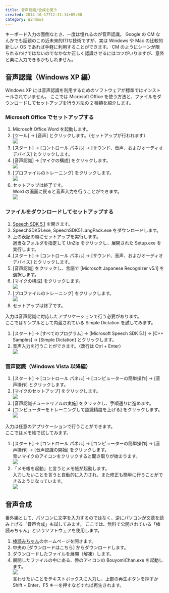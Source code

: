 ```yaml
---
title: 音声認識/合成を使う
created: 2014-10-17T12:11:14+09:00
category: Windows
---
```

キーボード入力の面倒なとき、一度は憧れるのが音声認識。
Google の CM なんかでも話題のこの近未来的(?)な技術ですが、実は Windows や Mac の比較的新しい OS であれば手軽に利用することができます。
CM のようにシーンが限られるわけではないのでなかなか正しく認識させるにはコツがいりますが、意外と楽に入力できるかもしれません。

<!-- more -->

## 音声認識（Windows XP 編）

Windows XP には音声認識を利用するためのソフトウェアが標準ではインストールされていません。
ここでは Microsoft Office を使う方法と、ファイルをダウンロードしてセットアップを行う方法の 2 種類を紹介します。

### Microsoft Office でセットアップする

1. Microsoft Office Word を起動します。
2. \[ツール\] → \[音声\] とクリックします。（セットアップが行われます）  
   ![](../media/mic_osetup.png)
3. \[スタート\] → \[コントロール パネル\] → \[サウンド、音声、およびオーディオ デバイス\] とクリックします。
4. \[音声認識\] → \[マイクの構成\] をクリックします。  
   ![](../media/mic_otraining1.png)
5. \[プロファイルのトレーニング\] をクリックします。  
   ![](../media/mic_otraining2.png)
6. セットアップは終了です。  
   Word の画面に戻ると音声入力を行うことができます。  
   ![](../media/mic_oinput1.png)

### ファイルをダウンロードしてセットアップする

1. [Speech SDK 5.1](https://www.microsoft.com/en-us/download/details.aspx?id=10121) を開きます。
2. SpeechSDK51.exe, SpeechSDK51LangPack.exe をダウンロードします。
3. 上の表記の順にセットアップを実行します。  
   適当なフォルダを指定して UnZip をクリックし、展開された Setup.exe を実行します。
4. \[スタート\] → \[コントロール パネル\] → \[サウンド、音声、およびオーディオ デバイス\] とクリックします。
5. \[音声認識\] をクリックし、言語で \[Microsoft Japanese Recognizer v5.1\] を選択します。
6. \[マイクの構成\] をクリックします。  
   ![](../media/mic_otraining1.png)
7. \[プロファイルのトレーニング\] をクリックします。  
   ![](../media/mic_otraining2.png)
8. セットアップは終了です。

入力は音声認識に対応したアプリケーションで行う必要があります。  
ここではサンプルとして内蔵されている Simple Dictation を試してみます。

1. \[スタート\] → \[すべてのプログラム\] → \[Microsoft Speech SDK 5.1\] → \[C++ Samples\] → \[Simple Dictation\] とクリックします。
2. 音声入力を行うことができます。（改行は Ctrl + Enter）  
   ![](../media/mic_oinput2.png)

### 音声認識（Windows Vista 以降編）

1. \[スタート\] → \[コントロール パネル\] → \[コンピューターの簡単操作\] → \[音声操作\] とクリックします。
2. \[マイクのセットアップ\] をクリックします。  
   ![](../media/mic_setup.png)
3. \[音声認識チュートリアルの実施\] をクリックし、手順通りに進めます。
4. \[コンピューターをトレーニングして認識精度を上げる\] をクリックします。  
   ![](../media/mic_training.png)

入力は任意のアプリケーションで行うことができます。  
ここではメモ帳で試してみます。

1. \[スタート\] → \[コントロール パネル\] → \[コンピューターの簡単操作\] → \[音声操作\] → \[音声認識の開始\] をクリックします。  
   青いマイクのアイコンをクリックすると聞き取りが始まります。  
   ![](../media/mic_listen.png)
2. 「メモ帳を起動」と言うとメモ帳が起動します。  
   入力したいことを言うと自動的に入力され、また修正も簡単に行うことができるようになっています。  
   ![](../media/mic_input.png)

## 音声合成

番外編として、パソコンに文字を入力するのではなく、逆にパソコンが文章を読み上げる「音声合成」も試してみます。
ここでは、無料で公開されている「棒読みちゃん」というソフトウェアを使用します。

1. [棒読みちゃん](https://chi.usamimi.info/Program/Application/BouyomiChan/)のホームページを開きます。
2. 中央の \[ダウンロードはこちら\] からダウンロードします。
3. ダウンロードしたファイルを展開（解凍）します。
4. 展開したファイルの中にある、唇のアイコンの BouyomiChan.exe を起動します。  
   ![](../media/bouyomi.png)  
   言わせたいことをテキストボックスに入力し、上部の再生ボタンを押すか Shift + Enter、F5 キーを押すなどすれば再生されます。
